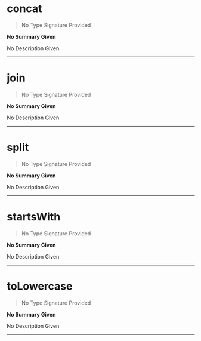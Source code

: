 
# concat

> No Type Signature Provided

__No Summary Given__

No Description Given

---

# join

> No Type Signature Provided

__No Summary Given__

No Description Given

---

# split

> No Type Signature Provided

__No Summary Given__

No Description Given

---

# startsWith

> No Type Signature Provided

__No Summary Given__

No Description Given

---

# toLowercase

> No Type Signature Provided

__No Summary Given__

No Description Given

---
